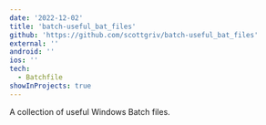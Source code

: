 ```yaml
---
date: '2022-12-02'
title: 'batch-useful_bat_files'
github: 'https://github.com/scottgriv/batch-useful_bat_files'
external: ''
android: ''
ios: ''
tech:
  - Batchfile
showInProjects: true
---
```


A collection of useful Windows Batch files.
